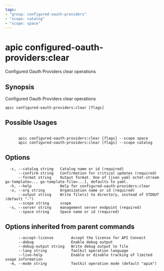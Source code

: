 ```yaml
---
tags:
- "group: configured-oauth-providers"
- "scope: catalog"
- "scope: space"
---
```

# apic configured-oauth-providers:clear

Configured Oauth Providers clear operations

## Synopsis

Configured Oauth Providers clear operations

```
apic configured-oauth-providers:clear [flags]
```

## Possible Usages

```

      apic configured-oauth-providers:clear [flags] --scope space
      apic configured-oauth-providers:clear [flags] --scope catalog

```

## Options

```
  -c, --catalog string   Catalog name or id (required)
      --confirm string   Confirmation for critical updates (required)
      --format string    Output format. One of [json yaml octet-stream go-template=... go-template-file=...], defaults to yaml.
  -h, --help             Help for configured-oauth-providers:clear
  -o, --org string       Organization name or id (required)
      --output string    Write file(s) to directory, instead of STDOUT (default "-")
      --scope string     scope
  -s, --server string    management server endpoint (required)
      --space string     Space name or id (required)
```

## Options inherited from parent commands

```
      --accept-license        Accept the license for API Connect
      --debug                 Enable debug output
      --debug-output string   Write debug output to file
      --lang string           Toolkit operation language
      --live-help             Enable or disable tracking of limited usage information
  -m, --mode string           Toolkit operation mode (default "apim")
```
